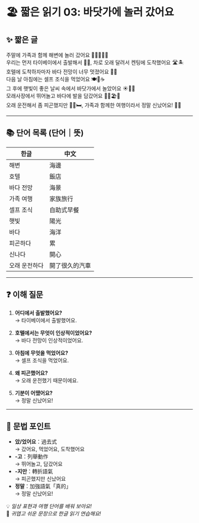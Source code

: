 # 🏖️ 짧은 읽기 03: 바닷가에 놀러 갔어요

## ✨ 짧은 글
주말에 가족과 함께 해변에 놀러 갔어요 👨‍👩‍👧‍👦🌊  
우리는 먼저 타이베이에서 출발해서 🚗💨, 차로 오래 달려서 켄팅에 도착했어요 🛣️🏝️  
호텔에 도착하자마자 바다 전망이 너무 멋졌어요 🏨🌅  
다음 날 아침에는 셀프 조식을 먹었어요 🍽️🥐☕  
그 후에 햇빛이 좋은 날씨 속에서 바닷가에서 놀았어요 ☀️👒👣  
모래사장에서 뛰어놀고 바다에 발을 담갔어요 🏃‍♂️🏖️👣  
오래 운전해서 좀 피곤했지만 😮‍💨🛏️, 가족과 함께한 여행이라서 정말 신났어요! 🥰📸

---

## 📚 단어 목록 (단어｜뜻)
| 한글 | 中文 |
|------|------|
| 해변 | 海邊 |
| 호텔 | 飯店 |
| 바다 전망 | 海景 |
| 가족 여행 | 家族旅行 |
| 셀프 조식 | 自助式早餐 |
| 햇빛 | 陽光 |
| 바다 | 海洋 |
| 피곤하다 | 累 |
| 신나다 | 開心 |
| 오래 운전하다 | 開了很久的汽車 |

---

## ❓ 이해 질문
1. **어디에서 출발했어요?**  
   → 타이베이에서 출발했어요.

2. **호텔에서는 무엇이 인상적이었어요?**  
   → 바다 전망이 인상적이었어요.

3. **아침에 무엇을 먹었어요?**  
   → 셀프 조식을 먹었어요.

4. **왜 피곤했어요?**  
   → 오래 운전했기 때문이에요.

5. **기분이 어땠어요?**  
   → 정말 신났어요!

---

## 📝 문법 포인트
- **았/었어요**：過去式  
  → 갔어요, 먹었어요, 도착했어요  
- **-고**：列舉動作  
  → 뛰어놀고, 담갔어요  
- **-지만**：轉折語氣  
  → 피곤했지만 신났어요  
- **정말**：加強語氣「真的」  
  → 정말 신났어요!

💡 *일상 표현과 여행 단어를 배워 보아요!*  
🌈 *귀엽고 쉬운 문장으로 한글 읽기 연습해요!*
